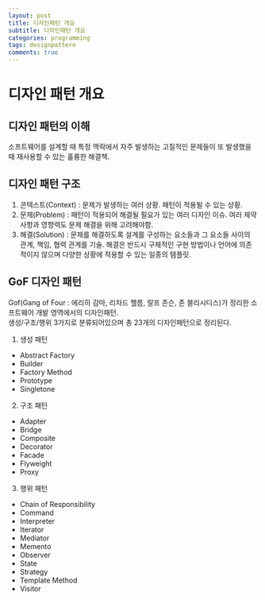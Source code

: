 ```yaml
---
layout: post
title: 디자인패턴 개요
subtitle: 디자인패턴 개요
categories: programming
tags: designpattern
comments: true
---
```


# 디자인 패턴 개요

## 디자인 패턴의 이해
소프트웨어를 설계할 때 특정 맥락에서 자주 발생하는 고질적인 문제들이 또 발생했을 때 재사용할 수 있는 훌륭한 해결책.

## 디자인 패턴 구조
1. 콘텍스트(Context) : 문제가 발생하는 여러 상황. 패턴이 적용될 수 있는 상황.
2. 문제(Problem) : 패턴이 적용되어 해결될 필요가 있는 여러 디자인 이슈. 여러 제약사항과 영향력도 문제 해결을 위해 고려해야함.
3. 해결(Solution) : 문제를 해결하도록 설계를 구성하는 요소들과 그 요소들 사이의 관계, 책임, 협력 관계를 기술. 해결은 반드시 구체적인 구현 방법이나 언어에 의존적이지 않으며 다양한 상황에 적용할 수 있는 일종의 템플릿. 

## GoF 디자인 패턴
Gof(Gang of Four : 에리히 감마, 리차드 헬름, 랄프 존슨, 존 블리시디스)가 정리한 소프트웨어 개발 영역에서의 디자인패턴.  
생성/구조/행위 3가지로 분류되어있으며 총 23개의 디자인패턴으로 정리된다. 

1. 생성 패턴
 - Abstract Factory
 - Builder
 - Factory Method
 - Prototype
 - Singletone

2. 구조 패턴
 - Adapter
 - Bridge
 - Composite
 - Decorator
 - Facade
 - Flyweight
 - Proxy

3. 행위 패턴
 - Chain of Responsibility
 - Command
 - Interpreter
 - Iterator
 - Mediator
 - Memento
 - Observer
 - State
 - Strategy
 - Template Method
 - Visitor
